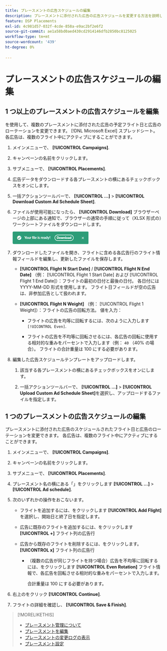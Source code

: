 ```yaml
---
title: プレースメントの広告スケジュールの編集
description: プレースメントに添付された広告の広告スケジュールを変更する方法を説明します。
feature: DSP Placements
exl-id: 4c981d57-032f-4cde-858a-e9ac2bf2e6f2
source-git-commit: ae1a58bd0aed430cd2914146dfb2850bc8125025
workflow-type: tm+mt
source-wordcount: '439'
ht-degree: 0%

---
```


# プレースメントの広告スケジュールの編集

## 1 つ以上のプレースメントの広告スケジュールを編集

を使用して、複数のプレースメントに添付された広告の予定フライト日と広告のローテーションを変更できます。 [!DNL Microsoft Excel] スプレッドシート。 各広告は、複数のフライト中にアクティブにすることができます。

1. メインメニューで、 **[!UICONTROL Campaigns]**.

1. キャンペーンの名前をクリックします。

1. サブメニューで、 **[!UICONTROL Placements]**.

1. 広告データをダウンロードする各プレースメントの横にあるチェックボックスをオンにします。

1. 一括アクションツールバーで、 **[!UICONTROL ...]** > **[!UICONTROL Download Custom Ad Schedule Sheet]**.

1. ファイルが使用可能になったら、 **[!UICONTROL Download]** ブラウザーページの上部にある通知で、ブラウザーの通常の手順に従って（XLSX 形式の）ワークシートファイルをダウンロードします。

   ![ダウンロード準備完了の通知](/help/dsp/assets/download-ready.png "ダウンロード準備完了の通知")

1. ダウンロードしたファイルを開き、フライトに含める各広告行のフライト情報フィールドを編集し、更新したファイルを保存します。

   * **[!UICONTROL Flight N Start Date]** / **[!UICONTROL Flight N End Date]** （例： [!UICONTROL Flight 1 Start Date] および [!UICONTROL Flight 1 End Date]）：フライトの最初の日付と最後の日付。 各日付には YYYY-MM-DD 形式を使用します。 フライト日フィールドが空の広告は、非参加広告として扱われます。

   * **[!UICONTROL Flight N Weight]** （例： [!UICONTROL Flight 1 Weight]）：フライトの広告の回転方法。 値を入力：

      * フライトの広告を均等に回転するには、次のように入力します `[!UICONTROL Even]`.

      * フライトの広告を不均等に回転させるには、各広告の回転に使用する相対的な重みをパーセントで入力します（例： `40` （40% の場合）。 フライトの合計重量は 100 にする必要があります。

1. 編集した広告スケジュールテンプレートをアップロードします。

   1. 該当する各プレースメントの横にあるチェックボックスをオンにします。

   1. 一括アクションツールバーで、 **[!UICONTROL ...]** > **[!UICONTROL Upload Custom Ad Schedule Sheet]**&#x200B;を選択し、アップロードするファイルを指定します。

## 1 つのプレースメントの広告スケジュールの編集

<!-- Some placements don't have this option. Clarify which placement types aren't eligible -- just simple ad serving placements (PG ones seem okay)? And anything else? -->

プレースメントに添付された広告のスケジュールされたフライト日と広告のローテーションを変更できます。 各広告は、複数のフライト中にアクティブにすることができます。

1. メインメニューで、 **[!UICONTROL Campaigns]**.

1. キャンペーンの名前をクリックします。

1. サブメニューで、 **[!UICONTROL Placements]**.

1. プレースメント名の横にある「」をクリックします  **[!UICONTROL ...]** > **[!UICONTROL Ad schedule]**.

1. 次のいずれかの操作をおこないます。

   * フライトを追加するには、をクリックします **[!UICONTROL Add Flight]**&#x200B;を選択し、開始日と終了日を指定します。

   * 広告に既存のフライトを追加するには、をクリックします **[!UICONTROL +]** フライト列の広告行

   * 広告から既存のフライトを削除するには、をクリックします。 **[!UICONTROL x]** フライト列の広告行

      * （複数の広告が同じフライトを持つ場合）広告を不均等に回転するには、をクリックします **[!UICONTROL Even Rotation]** フライト情報で、各広告を回転させる相対的な重みをパーセントで入力します。

        合計重量は 100 にする必要があります。

1. 右上のをクリック **[!UICONTROL Continue]**.

1. フライトの詳細を確認し、 **[!UICONTROL Save & Finish]**.

>[!MORELIKETHIS]
>
>* [プレースメント管理について](placement-about.md)
>* [プレースメントを編集](placement-edit.md)
>* [プレースメントの変更ログの表示](placement-change-log.md)
>* [プレースメント設定](placement-settings.md)
